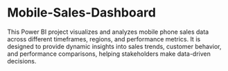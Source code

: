 # Mobile-Sales-Dashboard
This Power BI project visualizes and analyzes mobile phone sales data across different timeframes, regions, and performance metrics. It is designed to provide dynamic insights into sales trends, customer behavior, and performance comparisons, helping stakeholders make data-driven decisions.
